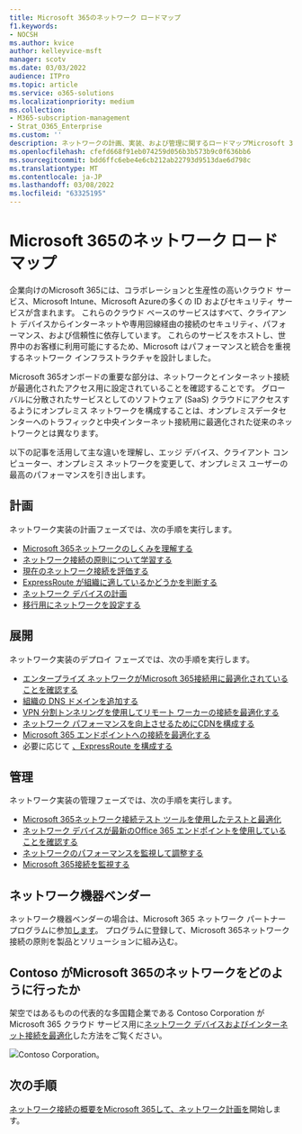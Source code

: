 ```yaml
---
title: Microsoft 365のネットワーク ロードマップ
f1.keywords:
- NOCSH
ms.author: kvice
author: kelleyvice-msft
manager: scotv
ms.date: 03/03/2022
audience: ITPro
ms.topic: article
ms.service: o365-solutions
ms.localizationpriority: medium
ms.collection:
- M365-subscription-management
- Strat_O365_Enterprise
ms.custom: ''
description: ネットワークの計画、実装、および管理に関するロードマップMicrosoft 365。
ms.openlocfilehash: cfefd668f91eb074259d056b3b573b9c0f636bb6
ms.sourcegitcommit: bdd6ffc6ebe4e6cb212ab22793d9513dae6d798c
ms.translationtype: MT
ms.contentlocale: ja-JP
ms.lasthandoff: 03/08/2022
ms.locfileid: "63325195"
---
```

# <a name="networking-roadmap-for-microsoft-365"></a>Microsoft 365のネットワーク ロードマップ

企業向けのMicrosoft 365には、コラボレーションと生産性の高いクラウド サービス、Microsoft Intune、Microsoft Azureの多くの ID およびセキュリティ サービスが含まれます。 これらのクラウド ベースのサービスはすべて、クライアント デバイスからインターネットや専用回線経由の接続のセキュリティ、パフォーマンス、および信頼性に依存しています。 これらのサービスをホストし、世界中のお客様に利用可能にするため、Microsoft はパフォーマンスと統合を重視するネットワーク インフラストラクチャを設計しました。

Microsoft 365オンボードの重要な部分は、ネットワークとインターネット接続が最適化されたアクセス用に設定されていることを確認することです。 グローバルに分散されたサービスとしてのソフトウェア (SaaS) クラウドにアクセスするようにオンプレミス ネットワークを構成することは、オンプレミスデータセンターへのトラフィックと中央インターネット接続用に最適化された従来のネットワークとは異なります。

以下の記事を活用して主な違いを理解し、エッジ デバイス、クライアント コンピューター、オンプレミス ネットワークを変更して、オンプレミス ユーザーの最高のパフォーマンスを引き出します。

## <a name="plan"></a>計画

ネットワーク実装の計画フェーズでは、次の手順を実行します。

- [Microsoft 365ネットワークのしくみを理解する](microsoft-365-networking-overview.md)
- [ネットワーク接続の原則について学習する](microsoft-365-network-connectivity-principles.md)
- [現在のネットワーク接続を評価する](assessing-network-connectivity.md)
- [ExpressRoute が組織に適しているかどうかを判断する](network-planning-with-expressroute.md)
- [ネットワーク デバイスの計画](plan-for-network-devices.md)
- [移行用にネットワークを設定する](network-and-migration-planning.md)

## <a name="deploy"></a>展開

ネットワーク実装のデプロイ フェーズでは、次の手順を実行します。

- [エンタープライズ ネットワークがMicrosoft 365接続用に最適化されていることを確認する](set-up-network-for-microsoft-365.md)
- [組織の DNS ドメインを追加する](../admin/setup/add-domain.md)
- [VPN 分割トンネリングを使用してリモート ワーカーの接続を最適化する](microsoft-365-vpn-split-tunnel.md)
- [ネットワーク パフォーマンスを向上させるためにCDNを構成する](office-365-cdn-quickstart.md)
- [Microsoft 365 エンドポイントへの接続を最適化する](microsoft-365-ip-web-service.md)
- 必要に応じて [、ExpressRoute を構成する](azure-expressroute.md)

## <a name="manage"></a>管理

ネットワーク実装の管理フェーズでは、次の手順を実行します。

- [Microsoft 365ネットワーク接続テスト ツールを使用したテストと最適化](office-365-network-mac-perf-onboarding-tool.md)
- [ネットワーク デバイスが最新のOffice 365 エンドポイントを使用していることを確認する](microsoft-365-endpoints.md)
- [ネットワークのパフォーマンスを監視して調整する](network-planning-and-performance.md)
- [Microsoft 365接続を監視する](monitor-connectivity.md)

## <a name="network-equipment-vendors"></a>ネットワーク機器ベンダー

ネットワーク機器ベンダーの場合は、Microsoft 365 ネットワーク パートナー プログラムに参加[します](microsoft-365-networking-partner-program.md)。 プログラムに登録して、Microsoft 365ネットワーク接続の原則を製品とソリューションに組み込む。

## <a name="how-contoso-did-networking-for-microsoft-365"></a>Contoso がMicrosoft 365のネットワークをどのように行ったか

架空ではあるものの代表的な多国籍企業である Contoso Corporation が Microsoft 365 クラウド サービス用に[ネットワーク デバイスおよびインターネット接続を最適化](contoso-networking.md)した方法をご覧ください。

![Contoso Corporation。](../media/contoso-overview/contoso-icon.png)

## <a name="next-step"></a>次の手順

[ネットワーク接続の概要をMicrosoft 365して、ネットワーク計画を](microsoft-365-networking-overview.md)開始します。

